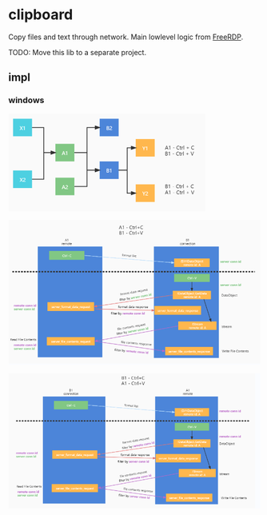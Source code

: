 # clipboard

Copy files and text through network.
Main lowlevel logic from [FreeRDP](https://github.com/FreeRDP/FreeRDP).

TODO: Move this lib to a separate project.

## impl

### windows

![scene](./docs/assets/scene3.png)

![A1->B1](./docs/assets/win_A_B.png)

![B1->A1](./docs/assets/win_B_A.png)
